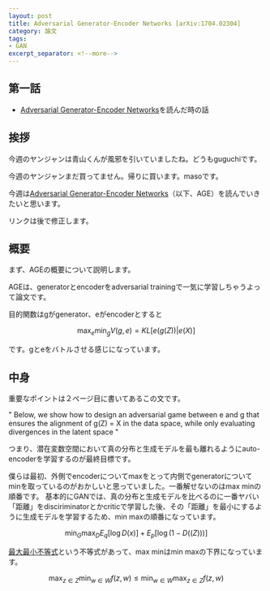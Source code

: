 ```yaml
---
layout: post
title: Adversarial Generator-Encoder Networks [arXiv:1704.02304]
category: 論文
tags:
- GAN
excerpt_separator: <!--more-->
---
```


## 第一話

- [Adversarial Generator-Encoder Networks](https://arxiv.org/abs/1704.02304)を読んだ時の話

<!--more-->

## 挨拶
今週のヤンジャンは青山くんが風邪を引いていましたね。どうもguguchiです。

今週のヤンジャンまだ買ってません。帰りに買います。masoです。

今週は[Adversarial Generator-Encoder Networks](https://arxiv.org/abs/1704.02304)（以下、AGE）を読んでいきたいと思います。

リンクは後で修正します。

## 概要
まず、AGEの概要について説明します。

AGEは、generatorとencoderをadversarial trainingで一気に学習しちゃうよって論文です。

目的関数はgがgenerator、eがencoderとすると

$$  \max_e \min_g  V(g,e)  =  KL [e(g(Z)) | e(X)]  $$

です。gとeをバトルさせる感じになっています。

## 中身
重要なポイントは２ぺージ目に書いてあるこの文です。

" Below, we show how to design an adversarial game between e and g that ensures the alignment of g(Z) = X in the data space, while only evaluating divergences in the latent space "

つまり、潜在変数空間において真の分布と生成モデルを最も離れるようにauto-encoderを学習するのが最終目標です。


僕らは最初、外側でencoderについてmaxをとって内側でgeneratorについてminを取っているのがおかしいと思っていました。一番解せないのはmax minの順番です。
基本的にGANでは、真の分布と生成モデルを比べるのに一番ヤバい「距離」をdisciriminatorとかcriticで学習した後、その「距離」を最小にするように生成モデルを学習するため、min maxの順番になっています。

$$\min_G \max_D E_q[\log D(x)] + E_p[\log (1- D((Z))) ] $$

[最大最小不等式](https://ja.wikipedia.org/wiki/最大最小不等式)という不等式があって、max minはmin maxの下界になっています。

$$\max_{z \in Z} \min_{w \in W} f(z,w) \leq \min_{w \in W} \max_{z \in Z} f(z,w)$$ 




